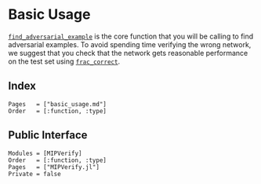 # Basic Usage
[`find_adversarial_example`](@ref) is the core function that you will be calling to 
find adversarial examples. To avoid spending time verifying the wrong network, we suggest
that you check that the network gets reasonable performance on the test set using
[`frac_correct`](@ref).

## Index
```@index
Pages   = ["basic_usage.md"]
Order   = [:function, :type]
```

## Public Interface
```@autodocs
Modules = [MIPVerify]
Order   = [:function, :type]
Pages   = ["MIPVerify.jl"]
Private = false
```
